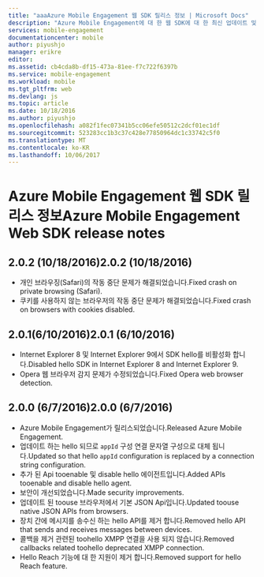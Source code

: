 ```yaml
---
title: "aaaAzure Mobile Engagement 웹 SDK 릴리스 정보 | Microsoft Docs"
description: "Azure Mobile Engagement에 대 한 웹 SDK에 대 한 최신 업데이트 및 프로시저 hello"
services: mobile-engagement
documentationcenter: mobile
author: piyushjo
manager: erikre
editor: 
ms.assetid: cb4cda8b-df15-473a-81ee-f7c722f6397b
ms.service: mobile-engagement
ms.workload: mobile
ms.tgt_pltfrm: web
ms.devlang: js
ms.topic: article
ms.date: 10/18/2016
ms.author: piyushjo
ms.openlocfilehash: a082f1fec07341b5cc06efe50512c2dcf01ec1df
ms.sourcegitcommit: 523283cc1b3c37c428e77850964dc1c33742c5f0
ms.translationtype: MT
ms.contentlocale: ko-KR
ms.lasthandoff: 10/06/2017
---
```

# <a name="azure-mobile-engagement-web-sdk-release-notes"></a><span data-ttu-id="6023c-103">Azure Mobile Engagement 웹 SDK 릴리스 정보</span><span class="sxs-lookup"><span data-stu-id="6023c-103">Azure Mobile Engagement Web SDK release notes</span></span>
## <a name="202-10182016"></a><span data-ttu-id="6023c-104">2.0.2 (10/18/2016)</span><span class="sxs-lookup"><span data-stu-id="6023c-104">2.0.2 (10/18/2016)</span></span>
* <span data-ttu-id="6023c-105">개인 브라우징(Safari)의 작동 중단 문제가 해결되었습니다.</span><span class="sxs-lookup"><span data-stu-id="6023c-105">Fixed crash on private browsing (Safari).</span></span>
* <span data-ttu-id="6023c-106">쿠키를 사용하지 않는 브라우저의 작동 중단 문제가 해결되었습니다.</span><span class="sxs-lookup"><span data-stu-id="6023c-106">Fixed crash on browsers with cookies disabled.</span></span>

## <a name="201-6102016"></a><span data-ttu-id="6023c-107">2.0.1(6/10/2016)</span><span class="sxs-lookup"><span data-stu-id="6023c-107">2.0.1 (6/10/2016)</span></span>
* <span data-ttu-id="6023c-108">Internet Explorer 8 및 Internet Explorer 9에서 SDK hello를 비활성화 합니다.</span><span class="sxs-lookup"><span data-stu-id="6023c-108">Disabled hello SDK in Internet Explorer 8 and Internet Explorer 9.</span></span>
* <span data-ttu-id="6023c-109">Opera 웹 브라우저 감지 문제가 수정되었습니다.</span><span class="sxs-lookup"><span data-stu-id="6023c-109">Fixed Opera web browser detection.</span></span>

## <a name="200-672016"></a><span data-ttu-id="6023c-110">2.0.0 (6/7/2016)</span><span class="sxs-lookup"><span data-stu-id="6023c-110">2.0.0 (6/7/2016)</span></span>
* <span data-ttu-id="6023c-111">Azure Mobile Engagement가 릴리스되었습니다.</span><span class="sxs-lookup"><span data-stu-id="6023c-111">Released Azure Mobile Engagement.</span></span>
* <span data-ttu-id="6023c-112">업데이트 하는 hello 되므로 `appId` 구성 연결 문자열 구성으로 대체 됩니다.</span><span class="sxs-lookup"><span data-stu-id="6023c-112">Updated so that hello `appId` configuration is replaced by a connection string configuration.</span></span>
* <span data-ttu-id="6023c-113">추가 된 Api tooenable 및 disable hello 에이전트입니다.</span><span class="sxs-lookup"><span data-stu-id="6023c-113">Added APIs tooenable and disable hello agent.</span></span>
* <span data-ttu-id="6023c-114">보안이 개선되었습니다.</span><span class="sxs-lookup"><span data-stu-id="6023c-114">Made security improvements.</span></span>
* <span data-ttu-id="6023c-115">업데이트 된 toouse 브라우저에서 기본 JSON Api입니다.</span><span class="sxs-lookup"><span data-stu-id="6023c-115">Updated toouse native JSON APIs from browsers.</span></span>
* <span data-ttu-id="6023c-116">장치 간에 메시지를 송수신 하는 hello API를 제거 합니다.</span><span class="sxs-lookup"><span data-stu-id="6023c-116">Removed hello API that sends and receives messages between devices.</span></span>
* <span data-ttu-id="6023c-117">콜백을 제거 관련된 toohello XMPP 연결을 사용 되지 않습니다.</span><span class="sxs-lookup"><span data-stu-id="6023c-117">Removed callbacks related toohello deprecated XMPP connection.</span></span>
* <span data-ttu-id="6023c-118">Hello Reach 기능에 대 한 지원이 제거 합니다.</span><span class="sxs-lookup"><span data-stu-id="6023c-118">Removed support for hello Reach feature.</span></span>

